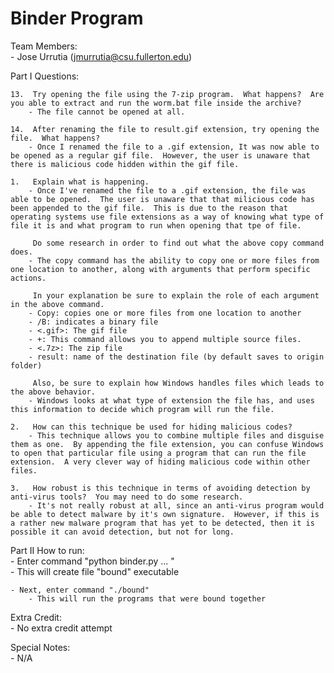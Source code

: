 # Binder Program

Team Members:  
	- Jose Urrutia (jmurrutia@csu.fullerton.edu)  
  
Part I Questions:  
	
	13.  Try opening the file using the 7-zip program.  What happens?  Are you able to extract and run the worm.bat file inside the archive?  
		- The file cannot be opened at all.  
  
	14.  After renaming the file to result.gif extension, try opening the file.  What happens?  
		- Once I renamed the file to a .gif extension, It was now able to be opened as a regular gif file.  However, the user is unaware that there is malicious code hidden within the gif file.  
  
	1.   Explain what is happening.  
		- Once I've renamed the file to a .gif extension, the file was able to be opened.  The user is unaware that that milicious code has been appended to the gif file.  This is due to the reason that operating systems use file extensions as a way of knowing what type of file it is and what program to run when opening that tpe of file.  
  
	     Do some research in order to find out what the above copy command does.  
		- The copy command has the ability to copy one or more files from one location to another, along with arguments that perform specific actions.   
  
	     In your explanation be sure to explain the role of each argument in the above command.  
		- Copy: copies one or more files from one location to another  
		- /B: indicates a binary file  
		- <.gif>: The gif file  
		- +: This command allows you to append multiple source files.  
		- <.7z>: The zip file  
		- result: name of the destination file (by default saves to origin folder)  
  
	     Also, be sure to explain how Windows handles files which leads to the above behavior.  
		- Windows looks at what type of extension the file has, and uses this information to decide which program will run the file.  
  
	2.   How can this technique be used for hiding malicious codes?  
		- This technique allows you to combine multiple files and disguise them as one.  By appending the file extension, you can confuse Windows to open that particular file using a program that can run the file extension.  A very clever way of hiding malicious code within other files.  
  
	3.   How robust is this technique in terms of avoiding detection by anti-virus tools?  You may need to do some research.  
		- It's not really robust at all, since an anti-virus program would be able to detect malware by it's own signature.  However, if this is a rather new malware program that has yet to be detected, then it is possible it can avoid detection, but not for long.  
  
Part II How to run:  
	- Enter command "python binder.py <Prog1> <Prog2> ... <ProgN>"  
		- This will create file "bound" executable  
  
	- Next, enter command "./bound"  
		- This will run the programs that were bound together  
  
Extra Credit:  
	- No extra credit attempt  
  
Special Notes:  
	- N/A  